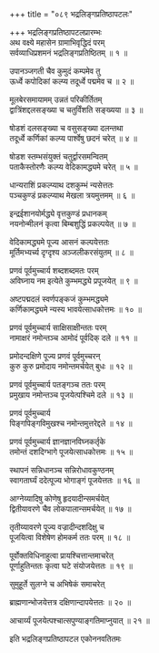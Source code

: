 +++
title = "०८९ भद्रलिङ्गप्रतिष्ठापटलः"

+++
भद्रलिङ्गप्रतिष्ठापटलप्रारम्भः    
अथ वक्ष्ये महासेन ग्रामाभिवृद्धिदं परम्  
सर्वव्याधिप्रशमनं भद्रलिङ्गप्रतिष्ठितम् ॥ १ ॥


उपानञ्जगती चैव कुमुदं कम्पमेव तु  
ऊर्ध्वे कपोदिकां कल्प्य तदूर्ध्वे पद्ममेव च ॥ २ ॥


मूलबेरसमायामम् उन्नतं परिकीर्तितम्  
द्वात्रिंशद्दलसङ्ख्या च चतुर्विंशति सङ्ख्यया ॥ ३ ॥


षोडशं दलसङ्ख्या च वसुसङ्ख्या दलन्तथा  
तदूर्ध्वे कर्णिकां कल्प्य पार्श्वेषु छदनं चरेत् ॥ ४ ॥


षोडश स्तम्भसंयुक्तं चतुर्द्वारसमन्वितम्  
पताकैस्तोरणैः कल्प्य वेदिकामद्ध्यमे चरेत् ॥ ५ ॥



धान्यराशिं प्रकल्प्याथ दशकुम्भं न्यसेत्ततः  
पञ्चकुण्डं प्रकल्प्याथ मेखला त्रयमुत्तमम् ॥ ६ ॥


इन्द्रईशानयोर्मद्ध्ये वृत्तकुण्डं प्रधानकम्  
नयनोन्मीलनं कृत्वा बिम्बशुद्धिं प्रकल्पयेत् ॥ ७ ॥


वेदिकामद्ध्यमे पूज्य आसनं कल्पयेत्ततः  
मूर्तिमभ्यर्च्य दृग्दृश्य अञ्जलीकरसंयुतम् ॥ ८ ॥


प्रणवं पूर्वमुच्चार्य शब्दशब्दमतः परम्  
अविघ्नाय नम इत्येते कुम्भमद्ध्ये प्रपूजयेत् ॥ ९ ॥


अष्टपद्मदलं स्वर्णपङ्कजं कुम्भमद्ध्यमे  
कर्णिकामद्ध्यमे न्यस्य भावयेत्साधकोत्तमः ॥ १० ॥


प्रणवं पूर्वमुच्चार्य साक्षिसाक्षीन्ततः परम्  
नामाक्षरं नमोन्तञ्च आमोदं पूर्वदिक् दले ॥ ११ ॥


प्रमोदन्दक्षिणे पूज्य प्रणवं पूर्वमुच्चरन्  
कुरु कुरु प्रमोदाय नमोन्तमर्चयेत् बुधः ॥ १२ ॥


प्रणवं पूर्वमुच्चार्य पतङ्गञ्च ततः परम्  
प्रमुखाय नमोन्तञ्च पूजयेत्पश्चिमे दले ॥ १३ ॥


प्रणवं पूर्वमुच्चार्य  
पिङ्गपिङ्गविमुखश्च नमोन्तमुत्तरेद्दले ॥ १४ ॥


प्रणवं पूर्वमुच्चार्य ज्ञानज्ञानविघ्नकर्तृके  
तमोन्तं दशदिग्भागे पूजयेत्साधकोत्तमः ॥ १५ ॥


स्थापनं सन्निधानञ्च सन्निरोधावकुण्ठनम्  
स्वागतार्घ्यं ददेत्पूज्य भोगाङ्गं पूजयेत्ततः ॥ १६ ॥


आग्नेय्यादिषु कोणेषु हृदयादीन्समर्चयेत्  
द्वितीयावरणे चैव लोकपालान्समर्चयेत् ॥ १७ ॥


तृतीय्यावरणे पूज्य वज्रादीन्दशदिक्षु च  
पूजयित्वा विशेषेण होमकर्म ततः परम् ॥ १८ ॥


पूर्वोक्तविधिनाहुत्वा प्रायश्चित्तान्तमाचरेत्  
पूर्णाहुतिन्ततः कृत्वा घटे संयोजयेत्ततः ॥ १९ ॥


सुमुहूर्ते सुलग्ने च अभिषेकं समाचरेत्  

ब्राह्मणान्भोजयेत्तत्र दक्षिणान्दापयेत्ततः ॥ २० ॥


आचार्य्यं पूजयेत्पश्चात्सपुण्याङ्गतिमाप्नुयात् ॥ २१ ॥


इति भद्रलिङ्गप्रतिष्ठापटल एकोननवतितमः    
